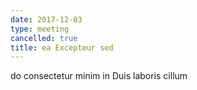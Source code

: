```yaml
---
date: 2017-12-03
type: meeting
cancelled: true
title: ea Excepteur sed
---
```

do consectetur minim in Duis laboris cillum